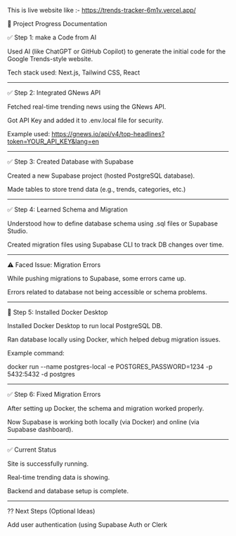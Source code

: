 This is live website like :- https://trends-tracker-6m1v.vercel.app/

📍 Project Progress Documentation


✅ Step 1: make a Code from AI

Used AI (like ChatGPT or GitHub Copilot) to generate the initial code for the Google Trends-style website.

Tech stack used: Next.js, Tailwind CSS, React



---

✅ Step 2: Integrated GNews API

Fetched real-time trending news using the GNews API.

Got API Key and added it to .env.local file for security.

Example used: https://gnews.io/api/v4/top-headlines?token=YOUR_API_KEY&lang=en



---

✅ Step 3: Created Database with Supabase

Created a new Supabase project (hosted PostgreSQL database).

Made tables to store trend data (e.g., trends, categories, etc.)



---

✅ Step 4: Learned Schema and Migration

Understood how to define database schema using .sql files or Supabase Studio.

Created migration files using Supabase CLI to track DB changes over time.



---

⚠ Faced Issue: Migration Errors

While pushing migrations to Supabase, some errors came up.

Errors related to database not being accessible or schema problems.



---

🐳 Step 5: Installed Docker Desktop

Installed Docker Desktop to run local PostgreSQL DB.

Ran database locally using Docker, which helped debug migration issues.

Example command:

docker run --name postgres-local -e POSTGRES_PASSWORD=1234 -p 5432:5432 -d postgres



---

✅ Step 6: Fixed Migration Errors

After setting up Docker, the schema and migration worked properly.

Now Supabase is working both locally (via Docker) and online (via Supabase dashboard).



---

✅ Current Status

Site is successfully running.

Real-time trending data is showing.

Backend and database setup is complete.



---

?? Next Steps (Optional Ideas)

Add user authentication (using Supabase Auth or Clerk
